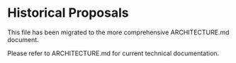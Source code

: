 # Historical Proposals

This file has been migrated to the more comprehensive ARCHITECTURE.md document.

Please refer to ARCHITECTURE.md for current technical documentation.